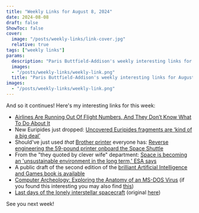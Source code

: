 ```yaml
---
title: "Weekly Links for August 8, 2024"
date: 2024-08-08
draft: false
ShowToc: false
cover:
  image: "/posts/weekly-links/link-cover.jpg"
  relative: true
tags: ["weekly links"]
params:
  description: "Paris Buttfield-Addison's weekly interesting links for August 8, 2024."
  images:
  - "/posts/weekly-links/weekly-link.png"
  title: "Paris Buttfield-Addison's weekly interesting links for August 8, 2024."
images:
  - "/posts/weekly-links/weekly-link.png"
---
```


And so it continues! Here's my interesting links for this week:

* [Airlines Are Running Out Of Flight Numbers, And They Don’t Know What To Do About It](https://viewfromthewing.com/airlines-are-running-out-of-flight-numbers-and-they-dont-know-what-to-do-about-it/)
* New Euripides just dropped: [Uncovered Euripides fragments are ‘kind of a big deal’](https://www.colorado.edu/asmagazine/2024/08/01/uncovered-euripides-fragments-are-kind-big-deal)
* Should've just used _that_ [Brother printer](https://www.theverge.com/23642073/best-printer-2023-brother-laser-wi-fi-its-fine) everyone has: [Reverse engineering the 59-pound printer onboard the Space Shuttle](http://www.righto.com/2024/08/space-shuttle-interim-teleprinter.html)
* From the "they quoted by clever wife" department: [Space is becoming an 'unsustainable environment in the long term,' ESA says](https://www.space.com/european-space-agency-space-environment-report)
* A public draft of the second edition of the [brilliant Artificial Intelligence and Games book is available](https://gameaibook.org)
* [Computer Archeology: Exploring the Anatomy of an MS-DOS Virus](https://www.metacodes.pro/blog/computer_archeology_exploring_the_anatomy_of_an_ms_dos_virus/) (if you found this interesting you may also find [this](interesting))
* [Last days of the lonely interstellar spacecraft](https://archive.is/V6N8z#selection-1709.0-1709.47) (original [here](https://www.ft.com/content/0f2dce04-ec78-4aeb-808c-cff5b5135699))


See you next week!

